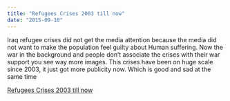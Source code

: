 ```yaml
---
title: "Refugees Crises 2003 till now"
date: "2015-09-10"
---
```


Iraq refugee crises did not get the media attention because the media did not want to make the population feel guilty about Human suffering. Now the war in the background and people don’t associate the crises with their war support you see way more images. This crises have been on huge scale since 2003, it just got more publicity now. Which is good and sad at the same time

  
[Refugees Crises 2003 till now](https://www.aljazeera.com/blogs/middleeast/2015/09/iraq-war-root-europe-refugee-crisis-150908151855527.html)

